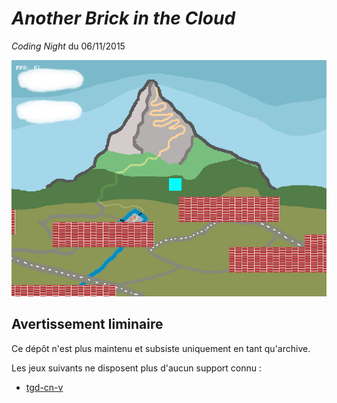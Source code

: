 # *Another Brick in the Cloud*

*Coding Night* du 06/11/2015

![](screenshot.png)

## Avertissement liminaire

Ce dépôt n'est plus maintenu et subsiste uniquement en tant qu'archive.

Les jeux suivants ne disposent plus d'aucun support connu :

* [tgd-cn-v](https://github.com/TeleGD/tgd-cn-v/tree/master/src)
